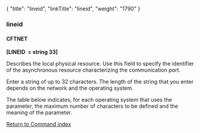{
    "title": "lineid",
    "linkTitle": "lineid",
    "weight": "1790"
}<span id="lineid"></span>

### lineid

#### CFTNET

**\[LINEID  = string 33\]**   

Describes the local physical resource. Use this field to specify the
identifier of the asynchronous resource characterizing the communication
port.

Enter a string of up to 32 characters. The length of the string that
you enter depends on the network and the operating system.

The table below indicates, for each operating system that uses the parameter,
the maximum number of characters to be defined and the meaning of the
parameter.

[Return to Command index](../../)
